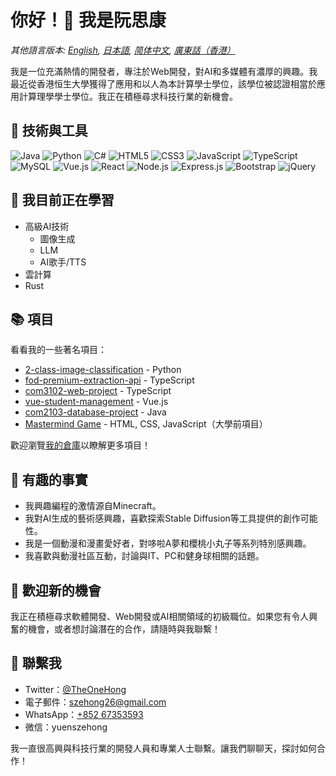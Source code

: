 # 你好！👋 我是阮思康

*其他語言版本: [English](README.md), [日本語](README.ja-JP.md), [简体中文](README.zh-CN.md), [廣東話（香港）](README.zh-HK.md)*

我是一位充滿熱情的開發者，專注於Web開發，對AI和多媒體有濃厚的興趣。我最近從香港恒生大學獲得了應用和以人為本計算學士學位，該學位被認證相當於應用計算理學學士學位。我正在積極尋求科技行業的新機會。

## 🔧 技術與工具

![Java](https://img.shields.io/badge/-Java-007396?style=flat-square&logo=java&logoColor=white)
![Python](https://img.shields.io/badge/-Python-3776AB?style=flat-square&logo=python&logoColor=white)
![C#](https://img.shields.io/badge/-C%23-239120?style=flat-square&logo=c-sharp&logoColor=white)
![HTML5](https://img.shields.io/badge/-HTML5-E34F26?style=flat-square&logo=html5&logoColor=white) 
![CSS3](https://img.shields.io/badge/-CSS3-1572B6?style=flat-square&logo=css3&logoColor=white)
![JavaScript](https://img.shields.io/badge/-JavaScript-F7DF1E?style=flat-square&logo=javascript&logoColor=black)
![TypeScript](https://img.shields.io/badge/-TypeScript-3178C6?style=flat-square&logo=typescript&logoColor=white)
![MySQL](https://img.shields.io/badge/-MySQL-4479A1?style=flat-square&logo=mysql&logoColor=white)
![Vue.js](https://img.shields.io/badge/-Vue.js-4FC08D?style=flat-square&logo=vue.js&logoColor=white)
![React](https://img.shields.io/badge/-React-61DAFB?style=flat-square&logo=react&logoColor=black)
![Node.js](https://img.shields.io/badge/-Node.js-339933?style=flat-square&logo=node.js&logoColor=white)
![Express.js](https://img.shields.io/badge/-Express.js-000000?style=flat-square&logo=express&logoColor=white)
![Bootstrap](https://img.shields.io/badge/-Bootstrap-7952B3?style=flat-square&logo=bootstrap&logoColor=white)
![jQuery](https://img.shields.io/badge/-jQuery-0769AD?style=flat-square&logo=jquery&logoColor=white)

## 🌱 我目前正在學習

- 高級AI技術
  - 圖像生成
  - LLM
  - AI歌手/TTS  
- 雲計算
- Rust

## 📚 項目

看看我的一些著名項目：

- [2-class-image-classification](https://github.com/YuenSzeHong/2-class-image-classification) - Python
- [fod-premium-extraction-api](https://github.com/YuenSzeHong/fod-premium-extraction-api) - TypeScript
- [com3102-web-project](https://github.com/YuenSzeHong/com3102-web-project) - TypeScript
- [vue-student-management](https://github.com/YuenSzeHong/vue-student-management) - Vue.js
- [com2103-database-project](https://github.com/YuenSzeHong/com2103-database-project) - Java
- [Mastermind Game](link-to-your-mastermind-game-repository) - HTML, CSS, JavaScript（大學前項目）

歡迎瀏覽[我的倉庫](https://github.com/YuenSzeHong?tab=repositories)以瞭解更多項目！

## 🎉 有趣的事實

- 我興趣編程的激情源自Minecraft。
- 我對AI生成的藝術感興趣，喜歡探索Stable Diffusion等工具提供的創作可能性。
- 我是一個動漫和漫畫愛好者，對哆啦A夢和櫻桃小丸子等系列特別感興趣。  
- 我喜歡與動漫社區互動，討論與IT、PC和健身球相關的話題。

## 💼 歡迎新的機會

我正在積極尋求軟體開發、Web開發或AI相關領域的初級職位。如果您有令人興奮的機會，或者想討論潛在的合作，請隨時與我聯繫！

## 💬 聯繫我

- Twitter：[@TheOneHong](https://twitter.com/TheOneHong)
- 電子郵件：[szehong26@gmail.com](mailto:szehong26@gmail.com)
- WhatsApp：[+852 67353593](https://wa.me/85267353593) 
- 微信：yuenszehong

我一直很高興與科技行業的開發人員和專業人士聯繫。讓我們聊聊天，探討如何合作！
